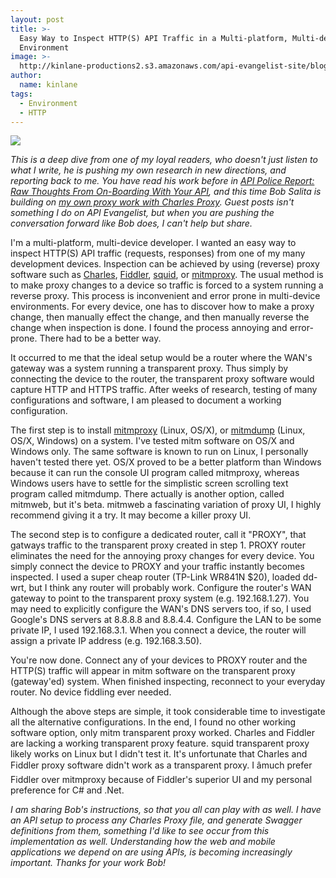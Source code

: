 ```yaml
---
layout: post
title: >-
  Easy Way to Inspect HTTP(S) API Traffic in a Multi-platform, Multi-device
  Environment
image: >-
  http://kinlane-productions2.s3.amazonaws.com/api-evangelist-site/blog/mitmproxy-long.png
author:
  name: kinlane
tags:
  - Environment
  - HTTP
---
```

[![](http://kinlane-productions2.s3.amazonaws.com/api-evangelist-site/blog/mitmproxy-long.png)](https://mitmproxy.org/)

_This is a deep dive from one of my loyal readers, who doesn't just listen to what I write, he is pushing my own research in new directions, and reporting back to me. You have read his work before in [API Police Report: Raw Thoughts From On-Boarding With Your API](http://apievangelist.com/2015/07/06/api-police-report-raw-thoughts-from-onboarding-with-your-api/), and this time Bob Salita is building on [my own proxy work with Charles Proxy](http://apievangelist.com/2015/06/21/parsing-charles-proxy-exports-to-generate-swagger-definitions-while-also-linking-them-to-each-path/). Guest posts isn't something I do on API Evangelist, but when you are pushing the conversation forward like Bob does, I can't help but share._

I'm a multi-platform, multi-device developer. I wanted an easy way to inspect HTTP(S) API traffic (requests, responses) from one of my many development devices. Inspection can be achieved by using (reverse) proxy software such as [Charles](http://www.charlesproxy.com/), [Fiddler](http://www.telerik.com/fiddler), [squid](http://www.squid-cache.org/), or [mitmproxy](https://mitmproxy.org/). The usual method is to make proxy changes to a device so traffic is forced to a system running a reverse proxy. This process is inconvenient and error prone in multi-device environments. For every device, one has to discover how to make a proxy change, then manually effect the change, and then manually reverse the change when inspection is done. I found the process annoying and error-prone. There had to be a better way.

It occurred to me that the ideal setup would be a router where the WAN's gateway was a system running a transparent proxy. Thus simply by connecting the device to the router, the transparent proxy software would capture HTTP and HTTPS traffic. After weeks of research, testing of many configurations and software, I am pleased to document a working configuration.

The first step is to install [mitmproxy](https://mitmproxy.org/) (Linux, OS/X), or [mitmdump](https://mitmproxy.org/) (Linux, OS/X, Windows) on a system. I've tested mitm software on OS/X and Windows only. The same software is known to run on Linux, I personally haven't tested there yet. OS/X proved to be a better platform than Windows because it can run the console UI program called mitmproxy, whereas Windows users have to settle for the simplistic screen scrolling text program called mitmdump. There actually is another option, called mitmweb, but it's beta. mitmweb a fascinating variation of proxy UI, I highly recommend giving it a try. It may become a killer proxy UI.

The second step is to configure a dedicated router, call it "PROXY", that gatways traffic to the transparent proxy created in step 1. PROXY router eliminates the need for the annoying proxy changes for every device. You simply connect the device to PROXY and your traffic instantly becomes inspected. I used a super cheap router (TP-Link WR841N $20), loaded dd-wrt, but I think any router will probably work. Configure the router's WAN gateway to point to the transparent proxy system (e.g. 192.168.1.27). You may need to explicitly configure the WAN's DNS servers too, if so, I used Google's DNS servers at 8.8.8.8 and 8.8.4.4. Configure the LAN to be some private IP, I used 192.168.3.1. When you connect a device, the router will assign a private IP address (e.g. 192.168.3.50).

You're now done. Connect any of your devices to PROXY router and the HTTP(S) traffic will appear in mitm software on the transparent proxy (gateway'ed) system. When finished inspecting, reconnect to your everyday router. No device fiddling ever needed.

Although the above steps are simple, it took considerable time to investigate all the alternative configurations. In the end, I found no other working software option, only mitm transparent proxy worked. Charles and Fiddler are lacking a working transparent proxy feature. squid transparent proxy likely works on Linux but I didn't test it. It's unfortunate that Charles and Fiddler proxy software didn't work as a transparent proxy. I âmuch prefer Fiddler over mitmproxy because of Fiddler's superior UI and my personal preference for C# and .Net.

_I am sharing Bob's instructions, so that you all can play with as well. I have an API setup to process any Charles Proxy file, and generate Swagger definitions from them, something I'd like to see occur from this implementation as well. Understanding how the web and mobile applications we depend on are using APIs, is becoming increasingly important. Thanks for your work Bob!_
